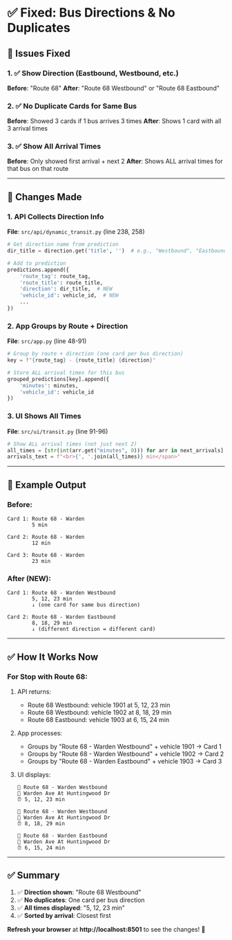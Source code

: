 # ✅ Fixed: Bus Directions & No Duplicates

## 🎯 Issues Fixed

### 1. ✅ Show Direction (Eastbound, Westbound, etc.)
**Before**: "Route 68"
**After**: "Route 68 Westbound" or "Route 68 Eastbound"

### 2. ✅ No Duplicate Cards for Same Bus
**Before**: Showed 3 cards if 1 bus arrives 3 times
**After**: Shows 1 card with all 3 arrival times

### 3. ✅ Show All Arrival Times
**Before**: Only showed first arrival + next 2
**After**: Shows ALL arrival times for that bus on that route

---

## 🔧 Changes Made

### 1. API Collects Direction Info
**File**: `src/api/dynamic_transit.py` (line 238, 258)
```python
# Get direction name from prediction
dir_title = direction.get('title', '')  # e.g., "Westbound", "Eastbound"

# Add to prediction
predictions.append({
    'route_tag': route_tag,
    'route_title': route_title,
    'direction': dir_title,  # NEW
    'vehicle_id': vehicle_id,  # NEW
    ...
})
```

### 2. App Groups by Route + Direction
**File**: `src/app.py` (line 48-91)
```python
# Group by route + direction (one card per bus direction)
key = f"{route_tag} - {route_title} {direction}"

# Store ALL arrival times for this bus
grouped_predictions[key].append({
    'minutes': minutes,
    'vehicle_id': vehicle_id
})
```

### 3. UI Shows All Times
**File**: `src/ui/transit.py` (line 91-96)
```python
# Show ALL arrival times (not just next 2)
all_times = [str(int(arr.get("minutes", 0))) for arr in next_arrivals]
arrivals_text = f"<br>{', '.join(all_times)} min</span>"
```

---

## 🎯 Example Output

### Before:
```
Card 1: Route 68 - Warden
        5 min

Card 2: Route 68 - Warden
        12 min

Card 3: Route 68 - Warden
        23 min
```

### After (NEW):
```
Card 1: Route 68 - Warden Westbound
        5, 12, 23 min
        ↓ (one card for same bus direction)

Card 2: Route 68 - Warden Eastbound  
        8, 18, 29 min
        ↓ (different direction = different card)
```

---

## ✅ How It Works Now

### For Stop with Route 68:
1. API returns:
   - Route 68 Westbound: vehicle 1901 at 5, 12, 23 min
   - Route 68 Westbound: vehicle 1902 at 8, 18, 29 min
   - Route 68 Eastbound: vehicle 1903 at 6, 15, 24 min

2. App processes:
   - Groups by "Route 68 - Warden Westbound" + vehicle 1901 → Card 1
   - Groups by "Route 68 - Warden Westbound" + vehicle 1902 → Card 2
   - Groups by "Route 68 - Warden Eastbound" + vehicle 1903 → Card 3

3. UI displays:
   ```
   🚌 Route 68 - Warden Westbound
   📍 Warden Ave At Huntingwood Dr
   ⏰ 5, 12, 23 min
   
   🚌 Route 68 - Warden Westbound
   📍 Warden Ave At Huntingwood Dr
   ⏰ 8, 18, 29 min
   
   🚌 Route 68 - Warden Eastbound
   📍 Warden Ave At Huntingwood Dr
   ⏰ 6, 15, 24 min
   ```

---

## ✅ Summary

1. ✅ **Direction shown**: "Route 68 Westbound"
2. ✅ **No duplicates**: One card per bus direction
3. ✅ **All times displayed**: "5, 12, 23 min"
4. ✅ **Sorted by arrival**: Closest first

**Refresh your browser** at **http://localhost:8501** to see the changes! 🚀




